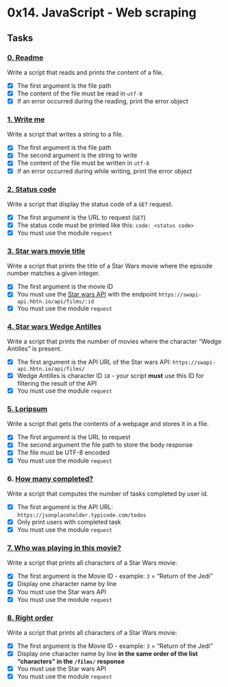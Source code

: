 # 0x14. JavaScript - Web scraping

## Tasks
### [0. Readme](./0-readme.js)
Write a script that reads and prints the content of a file.

- [x] The first argument is the file path
- [x] The content of the file must be read in `utf-8`
- [x] If an error occurred during the reading, print the error object

### [1. Write me](./1-writeme.js)
Write a script that writes a string to a file.

- [x] The first argument is the file path
- [x] The second argument is the string to write
- [x] The content of the file must be written in `utf-8`
- [x] If an error occurred during while writing, print the error object

### [2. Status code](./2-statuscode.js)
Write a script that display the status code of a `GET` request.

- [x] The first argument is the URL to request (`GET`)
- [x] The status code must be printed like this: `code: <status code>`
- [x] You must use the module `request`

### [3. Star wars movie title](./3-starwars_title.js)
Write a script that prints the title of a Star Wars movie where the episode number matches a given integer.

- [x] The first argument is the movie ID
- [x] You must use the [Star wars API](https://alx-intranet.hbtn.io/rltoken/YMr5jJ8pkuJCZDTyIWc7Aw) with the endpoint `https://swapi-api.hbtn.io/api/films/:id`
- [x] You must use the module `request`

### [4. Star wars Wedge Antilles](./4-starwars_count.js)
Write a script that prints the number of movies where the character “Wedge Antilles” is present.

- [x] The first argument is the API URL of the Star wars API: `https://swapi-api.hbtn.io/api/films/`
- [x] Wedge Antilles is character ID `18` - your script **must** use this ID for filtering the result of the API
- [x] You must use the module `request`

### [5. Loripsum](./5-request_store.js)
Write a script that gets the contents of a webpage and stores it in a file.

- [x] The first argument is the URL to request
- [x] The second argument the file path to store the body response
- [x] The file must be UTF-8 encoded
- [x] You must use the module `request`

### 6. [How many completed?](./6-completed_tasks.js)
Write a script that computes the number of tasks completed by user id.

- [x] The first argument is the API URL: `https://jsonplaceholder.typicode.com/todos`
- [x] Only print users with completed task
- [x] You must use the module `request`

### [7. Who was playing in this movie?](./100-starwars_characters.js)
Write a script that prints all characters of a Star Wars movie:

- [x] The first argument is the Movie ID - example: `3` = “Return of the Jedi”
- [x] Display one character name by line
- [x] You must use the Star wars API
- [x] You must use the module `request`

### [8. Right order](./101-starwars_characters.js)
Write a script that prints all characters of a Star Wars movie:

- [x] The first argument is the Movie ID - example: `3` = “Return of the Jedi”
- [x] Display one character name by line **in the same order of the list “characters” in the `/films/` response**
- [x] You must use the Star wars API
- [x] You must use the module `request`